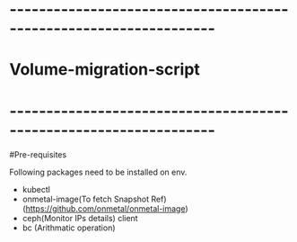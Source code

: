 # ------------------------------------------------------------------
# Volume-migration-script
# ------------------------------------------------------------------

#Pre-requisites

Following packages need to be installed on env.
- kubectl
- onmetal-image(To fetch Snapshot Ref) (https://github.com/onmetal/onmetal-image)
- ceph(Monitor IPs details) client
- bc (Arithmatic operation)


